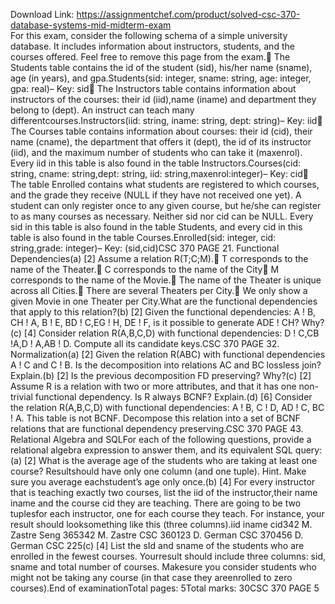 Download Link: https://assignmentchef.com/product/solved-csc-370-database-systems-mid-midterm-exam
<br>
For this exam, consider the following schema of a simple university database. It includes information about instructors, students, and the courses offered. Feel free to remove this page from the exam.&#xf; The Students table contains the id of the student (sid), his/her name (sname), age (in years), and gpa.Students(sid: integer, sname: string, age: integer, gpa: real)– Key: sid&#xf; The Instructors table contains information about instructors of the courses: their id (iid),name (iname) and department they belong to (dept). An instruct can teach many differentcourses.Instructors(iid: string, iname: string, dept: string)– Key: iid&#xf; The Courses table contains information about courses: their id (cid), their name (cname), the department that offers it (dept), the id of its instructor (iid), and the maximum number of students who can take it (maxenrol). Every iid in this table is also found in the table Instructors.Courses(cid: string, cname: string,dept: string, iid: string,maxenrol:integer)– Key: cid&#xf; The table Enrolled contains what students are registered to which courses, and the grade they receive (NULL if they have not received one yet). A student can only register once to any given course, but he/she can register to as many courses as necessary. Neither sid nor cid can be NULL. Every sid in this table is also found in the table Students, and every cid in this table is also found in the table Courses.Enrolled(sid: integer, cid: string,grade: integer)– Key: (sid,cid)CSC 370 PAGE 21. Functional Dependencies(a) [2] Assume a relation R(T;C;M).&#xf; T corresponds to the name of the Theater.&#xf; C corresponds to the name of the City&#xf; M corresponds to the name of the Movie.&#xf; The name of the Theater is unique across all Cities.&#xf; There are several Theaters per City.&#xf; We only show a given Movie in one Theater per City.What are the functional dependencies that apply to this relation?(b) [2] Given the functional dependencies: A ! B, CH ! A, B ! E, BD ! C,EG ! H, DE ! F, is it possible to generate ADE ! CH? Why?(c) [4] Consider relation R(A,B,C,D) with functional dependencies: D ! C,CB !A,D ! A,AB ! D. Compute all its candidate keys.CSC 370 PAGE 32. Normalization(a) [2] Given the relation R(ABC) with functional dependencies A ! C and C ! B. Is the decomposition into relations AC and BC lossless join? Explain.(b) [2] Is the previous decomposition FD preserving? Why?(c) [2] Assume R is a relation with two or more attributes, and that it has one non-trivial functional dependency. Is R always BCNF? Explain.(d) [6] Consider the relation R(A,B,C,D) with functional dependencies: A ! B, C ! D, AD ! C, BC ! A. This table is not BCNF. Decompose this relation into a set of BCNF relations that are functional dependency preserving.CSC 370 PAGE 43. Relational Algebra and SQLFor each of the following questions, provide a relational algebra expression to answer them, and its equivalent SQL query:(a) [2] What is the average age of the students who are taking at least one course? Resultshould have only one column (and one tuple). Hint. Make sure you average eachstudent’s age only once.(b) [4] For every instructor that is teaching exactly two courses, list the iid of the instructor,their name iname and the course cid they are teaching. There are going to be two tuplesfor each instructor, one for each course they teach. For instance, your result should looksomething like this (three columns).iid iname cid342 M. Zastre Seng 365342 M. Zastre CSC 360123 D. German CSC 370456 D. German CSC 225(c) [4] List the sId and sname of the students who are enrolled in the fewest courses. Yourresult should include three columns: sid, sname and total number of courses. Makesure you consider students who might not be taking any course (in that case they areenrolled to zero courses).End of examinationTotal pages: 5Total marks: 30CSC 370 PAGE 5